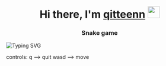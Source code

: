 <h1 align="center">Hi there, I'm <a href="https://github.com/Tester0521" target="_blank">qitteenn</a> 
<img src="https://github.com/blackcater/blackcater/raw/main/images/Hi.gif" height="32"/></h1>
<h3 align="center">Snake game</h3>

![Typing SVG](https://readme-typing-svg.herokuapp.com?color=%2336BCF7&duration=10000&width=1000&lines=Mojo+language+TypeScript+ILOVEC%2B%2B+MAX%26Mojo+easy+c+lua+pythonSyntax+ILOVERUST+coding+js)


controls: 
q --> quit
wasd --> move


